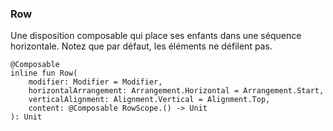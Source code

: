 ### Row

Une disposition composable qui place ses enfants dans une séquence horizontale. Notez que par défaut, les éléments ne défilent pas.
```
@Composable
inline fun Row(
    modifier: Modifier = Modifier,
    horizontalArrangement: Arrangement.Horizontal = Arrangement.Start,
    verticalAlignment: Alignment.Vertical = Alignment.Top,
    content: @Composable RowScope.() -> Unit
): Unit
```
